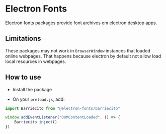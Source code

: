 # Electron Fonts

Electron fonts packages provide font archives em electron desktop apps.

## Limitations

These packages may not work in `BrowserWindow` instances that loaded online webpages. That happens because electron by default not allow load local resources in webpages.

## How to use

* Install the package

* On your `preload.js`, add:

```ts
import Barriecito from "@electron-fonts/barriecito"

window.addEventListener("DOMContentLoaded", () => {
    Barriecito.inject()
})
```